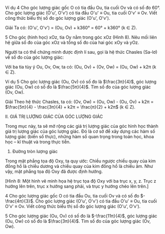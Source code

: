 Ví dụ 4 Cho góc lượng giác gốc O có tia đầu Ou, tia cuối Ov và có số đo 60°. Cho góc lượng giác (O'u', O'v') có tia đầu O'u' ≡ Ou, tia cuối O'v' ≡ Ov. Viết công thức biểu thị số đo góc lượng giác (O'u', O'v').

Giải
Ta có: (O'u', O'v') = (Ou, Ov) + k360°
         = 60° + k360° (k ∈ Z).

5 Cho góc (hình học) xOz, tia Oy nằm trong góc xOz (Hình 8). Nêu mối liên hệ giữa số đo của góc xOz và tổng số đo của hai góc xOy và yOz.

Người ta có thể chứng minh được định lí sau, gọi là hệ thức Chasles (Sa-lơ) về số đo của góc lượng giác:

Với ba tia tùy ý Ou, Ov, Ow, ta có:
(Ou, Ov) + (Ov, Ow) = (Ou, Ow) + k2π (k ∈ Z).

Ví dụ 5 Cho góc lượng giác (Ou, Ov) có số đo là $\frac{3π}{4}$, góc lượng giác (Ou, Ow) có số đo là $\frac{5π}{4}$. Tìm số đo của góc lượng giác (Ov, Ow).

Giải
Theo hệ thức Chasles, ta có:
(Ov, Ow) = (Ou, Ow) - (Ou, Ov) + k2π
         = $\frac{5π}{4} - \frac{3π}{4} + k2π = \frac{π}{2} + k2π$ (k ∈ Z).

II. GIÁ TRỊ LƯỢNG GIÁC CỦA GÓC LƯỢNG GIÁC

Trong mục này, ta sẽ mở rộng các giá trị lượng giác của góc hình học thành giá trị lượng giác của góc lượng giác. Đó là cơ sở để xây dựng các hàm số lượng giác (biến số thực), những hàm số quan trọng trong toán học, khoa học – kĩ thuật và trong thực tiễn.

1. Đường tròn lượng giác

Trong mặt phẳng tọa độ Oxy, ta quy ước: Chiều ngược chiều quay của kim đồng hồ là chiều dương và chiều quay của kim đồng hồ là chiều âm. Như vậy, mặt phẳng tọa độ Oxy đã được định hướng.

[Hình 8: Một hình vẽ minh họa hệ trục tọa độ Oxy với ba trục x, y, z. Trục z hướng lên trên, trục x hướng sang phải, và trục y hướng chéo lên trên.]

4 Cho góc lượng giác gốc O có tia đầu Ou, tia cuối Ov và có số đo $-\frac{4π}{3}$. Cho góc lượng giác (O'u', O'v') có tia đầu O'u' ≡ Ou, tia cuối O'v' ≡ Ov. Viết công thức biểu thị số đo góc lượng giác (O'u', O'v').

5 Cho góc lượng giác (Ou, Ov) có số đo là $-\frac{11π}{4}$, góc lượng giác (Ou, Ow) có số đo là $\frac{3π}{4}$. Tìm số đo của góc lượng giác (Ov, Ow).